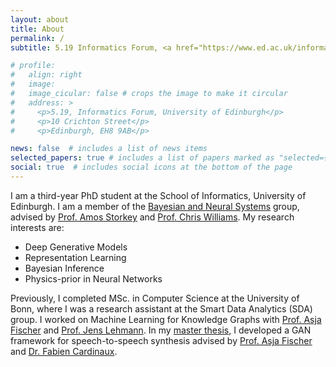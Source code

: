 ```yaml
---
layout: about
title: About
permalink: /
subtitle: 5.19 Informatics Forum, <a href="https://www.ed.ac.uk/informatics"> University of Edinburgh. </a>

# profile:
#   align: right
#   image: 
#   image_cicular: false # crops the image to make it circular
#   address: >
#     <p>5.19, Informatics Forum, University of Edinburgh</p>
#     <p>10 Crichton Street</p>
#     <p>Edinburgh, EH8 9AB</p>

news: false  # includes a list of news items
selected_papers: true # includes a list of papers marked as "selected={true}"
social: true  # includes social icons at the bottom of the page
---
```


I am a third-year PhD student at the School of Informatics, University of Edinburgh. I am a member of the <a href="https://www.bayeswatch.com/"> Bayesian and Neural Systems</a> group, advised by <a href="https://homepages.inf.ed.ac.uk/amos/">Prof. Amos Storkey</a> and <a href="https://homepages.inf.ed.ac.uk/ckiw/">Prof. Chris Williams</a>. My research interests are:

* Deep Generative Models
* Representation Learning 
* Bayesian Inference
* Physics-prior in Neural Networks

Previously, I completed MSc. in Computer Science at the University of Bonn, where I was a research assistant at the Smart Data Analytics (SDA) group. I worked on Machine Learning for Knowledge Graphs with <a href="https://www.ruhr-uni-bochum.de/ffm/Lehrstuehle/Machine_Learning/index.html.en">Prof. Asja Fischer</a> and <a href="http://jens-lehmann.org/">Prof. Jens Lehmann</a>. In my <a href="https://drive.google.com/open?id=0B6kGzdH0T11-NVFDNENUZ0g5M3JkOEozdzZzRTh0ZUVOejkw">master thesis</a>, I developed a GAN framework for speech-to-speech synthesis advised by <a href="https://www.ruhr-uni-bochum.de/ffm/Lehrstuehle/Machine_Learning/index.html.en">Prof. Asja Fischer</a> and <a href="https://www.linkedin.com/in/fabiencardinaux">Dr. Fabien Cardinaux</a>.
